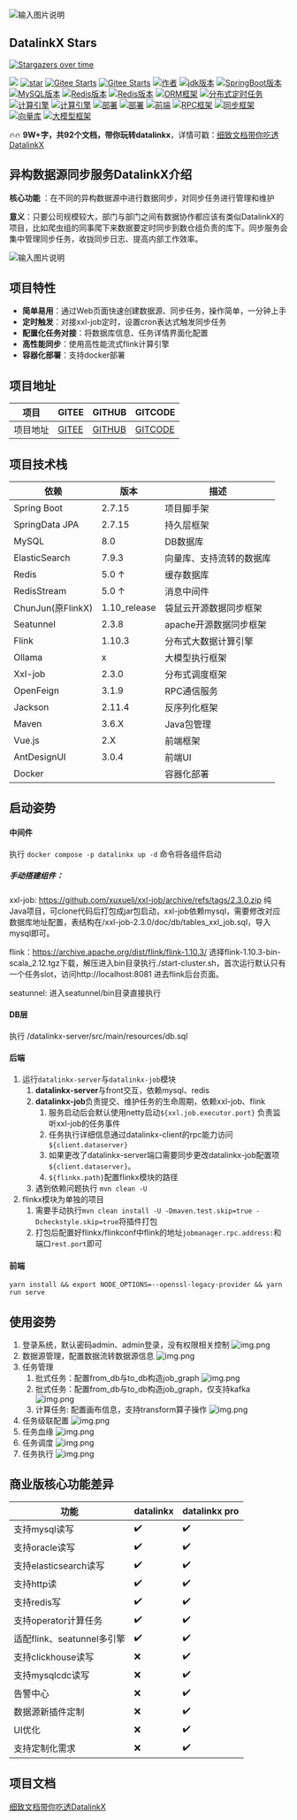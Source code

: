 ![输入图片说明](datalinkx-server/src/main/resources/readme/project_name.png)
## DatalinkX Stars
[![Stargazers over time](https://starchart.cc/SplitfireUptown/datalinkx.svg?variant=adaptive)](https://starchart.cc/SplitfireUptown/datalinkx)

<a href="https://github.com/SplitfireUptown/datalinkx"><img src="https://img.shields.io/github/stars/SplitfireUptown/datalinkx.svg?style=flat&label=GithubStars"></a>
[![star](https://gitcode.com/m0_37817220/datalinkx/star/badge.svg)](https://gitcode.com/m0_37817220/datalinkx)
<a href="https://gitee.com/atuptown/datalinkx"><img src="https://gitee.com/atuptown/datalinkx/badge/star.svg?theme=dark" alt="Gitee Starts"></a>
  <a href="https://gitee.com/atuptown/datalinkx"><img src="https://gitee.com/atuptown/datalinkx/badge/fork.svg?theme=dark" alt="Gitee Starts"></a>
<a href="#"><img src="https://img.shields.io/badge/Author-在下uptown-orange.svg" alt="作者"></a>
<a href="#项目文档"><img src="https://img.shields.io/badge/JDK-8-red.svg" alt="jdk版本"></a>
  <a href="#项目文档"><img src="https://img.shields.io/badge/SpringBoot-2.7.15-green.svg" alt="SpringBoot版本"></a>
  <a href="#项目文档"><img src="https://img.shields.io/badge/MySQL-8.0-orange.svg" alt="MySQL版本"></a>
  <a href="#项目文档"><img src="https://img.shields.io/badge/Redis-5.0-green.svg" alt="Redis版本"></a>
  <a href="#项目文档"><img src="https://img.shields.io/badge/消息队列-Redis Stream-red.svg" alt="Redis版本"></a>
  <a href="#项目文档"><img src="https://img.shields.io/badge/ORM-SpringData JPA-blue.svg" alt="ORM框架"></a>
  <a href="#项目文档"><img src="https://img.shields.io/badge/分布式定时任务-xxljob-green.svg" alt="分布式定时任务"></a>
  <a href="#项目文档"><img src="https://img.shields.io/badge/分布式计算引擎-Flink-red.svg" alt="计算引擎"></a>
  <a href="#项目文档"><img src="https://img.shields.io/badge/分布式计算引擎-Seatunnel-blue.svg" alt="计算引擎"></a>
  <a href="#项目文档"><img src="https://img.shields.io/badge/系统部署-Docker & DockerCompose-yellow.svg" alt="部署"></a>
  <a href="#项目文档"><img src="https://img.shields.io/badge/前端-Vue2.x-green.svg" alt="部署"></a>
  <a href="#项目文档"><img src="https://img.shields.io/badge/前端UI-AntDesignUI-red.svg" alt="前端"></a>
<a href="#项目文档"><img src="https://img.shields.io/badge/RPC-OpenFeign-blue.svg" alt="RPC框架"></a>
<a href="#项目文档"><img src="https://img.shields.io/badge/同步框架-Chunjun(FlinkX)-green.svg" alt="同步框架"></a>
<a href="#项目文档"><img src="https://img.shields.io/badge/向量库-ElasticSearch 7.9.3-blue.svg" alt="向量库"></a>
<a href="#项目文档"><img src="https://img.shields.io/badge/大模型框架-ollama-orange.svg" alt="大模型框架"></a>


🔥🔥 **9W+字，共92个文档，带你玩转datalinkx**，详情可戳：[细致文档带你吃透DatalinkX](https://note.youdao.com/s/a9ltzlc1)
## 异构数据源同步服务DatalinkX介绍

 **核心功能** ：在不同的异构数据源中进行数据同步，对同步任务进行管理和维护

 **意义**：只要公司规模较大，部门与部门之间有数据协作都应该有类似DatalinkX的项目，比如爬虫组的同事爬下来数据要定时同步到数仓组负责的库下。同步服务会集中管理同步任务，收拢同步日志、提高内部工作效率。

![输入图片说明](datalinkx-server/src/main/resources/readme/image.png)

## 项目特性

- **简单易用**：通过Web页面快速创建数据源、同步任务，操作简单，一分钟上手
- **定时触发**：对接xxl-job定时，设置cron表达式触发同步任务
- **配置化任务对接**：将数据库信息、任务详情界面化配置
- **高性能同步**：使用高性能流式flink计算引擎   
- **容器化部署**：支持docker部署


## 项目地址

| 项目   | GITEE                                       | GITHUB                                          | GITCODE                                       |
|------|---------------------------------------------|-------------------------------------------------|-----------------------------------------------|
| 项目地址 | [GITEE](https://gitee.com/atuptown/datalinkx)  | [GITHUB](https://github.com/SplitfireUptown/datalinkx)    | [GITCODE](https://gitcode.com/m0_37817220/datalinkx) |

## 项目技术栈
| 依赖					            | 版本					         |描述
|--------------------|-----------------|-------
| Spring Boot			     | 2.7.15					      |项目脚手架
| SpringData JPA			  | 2.7.15					      |持久层框架
| MySQL					         | 8.0					        |DB数据库
| ElasticSearch					 | 7.9.3					      |向量库、支持流转的数据库
| Redis					         | 5.0 ↑					      |缓存数据库
| RedisStream					   | 5.0 ↑					      |消息中间件
| ChunJun(原FlinkX)		 | 1.10_release			 |袋鼠云开源数据同步框架
| Seatunnel		        | 2.3.8			        |apache开源数据同步框架
| Flink					         | 1.10.3					     |分布式大数据计算引擎
| Ollama					        | x					          |大模型执行框架
| Xxl-job				        | 2.3.0					      |分布式调度框架
| OpenFeign				      | 3.1.9					      |RPC通信服务
| Jackson				        | 2.11.4					     |反序列化框架
| Maven					         | 3.6.X					      |Java包管理
| Vue.js					        | 2.X					        |前端框架
| AntDesignUI			     | 3.0.4					      |前端UI
| Docker					        | 					           |容器化部署

## 启动姿势

#### 中间件
执行 `docker compose -p datalinkx up -d` 命令将各组件启动

##### 手动搭建组件：
xxl-job: https://github.com/xuxueli/xxl-job/archive/refs/tags/2.3.0.zip
纯Java项目，可clone代码后打包成jar包启动，xxl-job依赖mysql，需要修改对应数据库地址配置，表结构在/xxl-job-2.3.0/doc/db/tables_xxl_job.sql，导入mysql即可。


flink：https://archive.apache.org/dist/flink/flink-1.10.3/
选择flink-1.10.3-bin-scala_2.12.tgz下载，解压进入bin目录执行./start-cluster.sh，首次运行默认只有一个任务slot，访问http://localhost:8081 进去flink后台页面。

seatunnel: 
进入seatunnel/bin目录直接执行


#### DB层
执行  /datalinkx-server/src/main/resources/db.sql

#### 后端
1. 运行`datalinkx-server`与`datalinkx-job`模块
   1. **datalinkx-server**与front交互，依赖mysql、redis
   2. **datalinkx-job**负责提交、维护任务的生命周期，依赖xxl-job、flink 
      1. 服务启动后会默认使用netty启动`${xxl.job.executor.port}` 负责监听xxl-job的任务事件 
      2. 任务执行详细信息通过datalinkx-client的rpc能力访问`${client.dataserver}`
      3. 如果更改了datalinkx-server端口需要同步更改datalinkx-job配置项`${client.dataserver}`。
      4. `${flinkx.path}`配置flinkx模块的路径
   3. 遇到依赖问题执行 ```mvn clean -U ```
2. flinkx模块为单独的项目 
   1. 需要手动执行`mvn clean install -U -Dmaven.test.skip=true -Dcheckstyle.skip=true`将插件打包 
   2. 打包后配置好flinkx/flinkconf中flink的地址`jobmanager.rpc.address:`和端口`rest.port`即可

#### 前端
`yarn install && export NODE_OPTIONS=--openssl-legacy-provider && yarn run serve`


## 使用姿势

1. 登录系统，默认密码admin、admin登录，没有权限相关控制
![img.png](datalinkx-server/src/main/resources/readme/login.png)
2. 数据源管理，配置数据流转数据源信息
![img.png](datalinkx-server/src/main/resources/readme/ds_config.png)
3. 任务管理
   1. 批式任务：配置from_db与to_db构造job_graph
   ![img.png](datalinkx-server/src/main/resources/readme/job_config.png)
   2. 批式任务：配置from_db与to_db构造job_graph，仅支持kafka
   ![img.png](datalinkx-server/src/main/resources/readme/stream_job_config.png)
   3. 计算任务: 配置画布信息，支持transform算子操作
   ![img.png](datalinkx-server/src/main/resources/readme/transform_job_config.png)
5. 任务级联配置
![img.png](datalinkx-server/src/main/resources/readme/job_cascade.png)
6. 任务血缘
![img.png](datalinkx-server/src/main/resources/readme/job_relation.png)
6. 任务调度
![img.png](datalinkx-server/src/main/resources/readme/xxl.png)
7. 任务执行
![img.png](datalinkx-server/src/main/resources/readme/flink.png)

## 商业版核心功能差异
| 功能				                    | datalinkx					  | datalinkx pro
|---------------------------|-----------------|-------
| 支持mysql读写			              | 	✔️					        | ✔️
| 支持oracle读写			             | ✔️					         | ✔️
| 支持elasticsearch读写					    | ✔️					         |✔️
| 支持http读					              | ✔️					         |✔️
| 支持redis写					             | ✔️					           |✔️
| 支持operator计算任务					       | ✔️					           |✔️
| 适配flink、seatunnel多引擎					 | ✔️					           |✔️
| 支持clickhouse读写					       | ❌					           |✔️
| 支持mysqlcdc读写					         | ❌					           |✔️
| 告警中心		                    | ❌			 |✔️
| 数据源新插件定制					             | ❌				      |✔️
| UI优化					                 | ❌				      |✔️
| 支持定制化需求					              | ❌				      |✔️


## 项目文档
[细致文档带你吃透DatalinkX](https://note.youdao.com/s/a9ltzlc1)